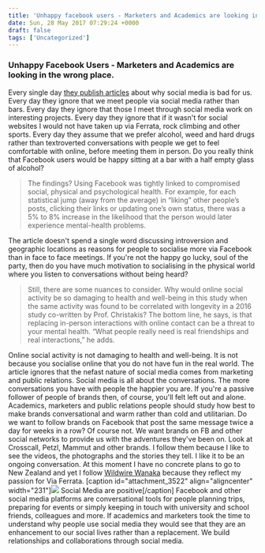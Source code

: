 ```yaml
---
title: 'Unhappy facebook users - Marketers and Academics are looking in the wrong place.'
date: Sun, 28 May 2017 07:29:24 +0000
draft: false
tags: ['Uncategorized']
---
```


### Unhappy Facebook Users - Marketers and Academics are looking in the wrong place.

Every single day [they publish articles](https://www.wsj.com/articles/does-facebook-make-us-unhappy-and-unhealthy-1495729227?mod=e2tw) about why social media is bad for us. Every day they ignore that we meet people via social media rather than bars. Every day they ignore that those I meet through social media work on interesting projects. Every day they ignore that if it wasn't for social websites I would not have taken up via Ferrata, rock climbing and other sports. Every day they assume that we prefer alcohol, weed and hard drugs rather than textroverted conversations with people we get to feel comfortable with online, before meeting them in person. Do you really think that Facebook users would be happy sitting at a bar with a half empty glass of alcohol?

> The findings? Using Facebook was tightly linked to compromised social, physical and psychological health. For example, for each statistical jump (away from the average) in “liking” other people’s posts, clicking their links or updating one’s own status, there was a 5% to 8% increase in the likelihood that the person would later experience mental-health problems.

The article doesn't spend a single word discussing introversion and geographic locations as reasons for people to socialise more via Facebook than in face to face meetings. If you're not the happy go lucky, soul of the party, then do you have much motivation to socialising in the physical world where you listen to conversations without being heard?  

> Still, there are some nuances to consider. Why would online social activity be so damaging to health and well-being in this study when the same activity was found to be correlated with longevity in a 2016 study co-written by Prof. Christakis? The bottom line, he says, is that replacing in-person interactions with online contact can be a threat to your mental health. “What people really need is real friendships and real interactions,” he adds.

Online social activity is not damaging to health and well-being. It is not because you socialise online that you do not have fun in the real world. The article ignores that the nefast nature of social media comes from marketing and public relations. Social media is all about the conversations. The more conversations you have with people the happier you are. If you're a passive follower of people of brands then, of course, you'll felt left out and alone. Academics, marketers and public relations people should study how best to make brands conversational and warm rather than cold and utilitarian. Do we want to follow brands on Facebook that post the same message twice a day for weeks in a row? Of course not. We want brands on FB and other social networks to provide us with the adventures they've been on. Look at Crosscall, Petzl, Mammut and other brands. I follow them because I like to see the videos, the photographs and the stories they tell. I like it to be an ongoing conversation. At this moment I have no concrete plans to go to New Zealand and yet I follow [Wildwire Wanaka](https://www.facebook.com/wildwirewanaka/) because they reflect my passion for Via Ferrata. \[caption id="attachment\_3522" align="aligncenter" width="231"\][![](https://www.main-vision.com/richard/blog/wp-content/uploads/2017/05/Screen-Shot-2017-05-28-at-09.15.34-231x300.png)](https://www.main-vision.com/richard/blog/wp-content/uploads/2017/05/Screen-Shot-2017-05-28-at-09.15.34.png) Social Media are positive\[/caption\] Facebook and other social media platforms are conversational tools for people planning trips, preparing for events or simply keeping in touch with university and school friends, colleagues and more. If academics and marketers took the time to understand why people use social media they would see that they are an enhancement to our social lives rather than a replacement. We build relationships and collaborations through social media.
